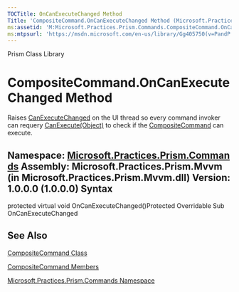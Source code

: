 ```yaml
---
TOCTitle: OnCanExecuteChanged Method
Title: 'CompositeCommand.OnCanExecuteChanged Method (Microsoft.Practices.Prism.Commands)'
ms:assetid: 'M:Microsoft.Practices.Prism.Commands.CompositeCommand.OnCanExecuteChanged'
ms:mtpsurl: 'https://msdn.microsoft.com/en-us/library/Gg405750(v=PandP.50)'
---
```


Prism Class Library

CompositeCommand.OnCanExecuteChanged Method
===============================================

Raises [CanExecuteChanged](http://msdn2.microsoft.com/en-us/library/ms523106) on the UI thread so every command invoker can requery [CanExecute(Object)](http://msdn2.microsoft.com/en-us/library/ms604093) to check if the [CompositeCommand](https://msdn.microsoft.com/t:microsoft.practices.prism.commands.compositecommand) can execute.

**Namespace:** [Microsoft.Practices.Prism.Commands](https://msdn.microsoft.com/n:microsoft.practices.prism.commands)
**Assembly:** Microsoft.Practices.Prism.Mvvm (in Microsoft.Practices.Prism.Mvvm.dll) Version: 1.0.0.0 (1.0.0.0)
Syntax
------

<span id="syntaxToggle"></span>protected virtual void OnCanExecuteChanged()Protected Overridable Sub OnCanExecuteChanged

See Also
--------


[CompositeCommand Class](https://msdn.microsoft.com/t:microsoft.practices.prism.commands.compositecommand)

[CompositeCommand Members](https://msdn.microsoft.com/allmembers.t:microsoft.practices.prism.commands.compositecommand)

[Microsoft.Practices.Prism.Commands Namespace](https://msdn.microsoft.com/n:microsoft.practices.prism.commands)
